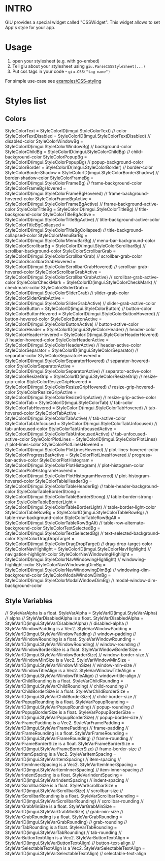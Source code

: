 # INTRO

GIU provides a special widget called "CSSWidget".
This widget allows to set App's style for your app.

# Usage

1. open your stylesheet (e.g. with go-embed)
2. Tell giu about your stylesheet using `giu.ParseCSSStyleSheet(...)`
3. Put css tags in your code - `giu.CSS("tag name")`

For simple use-case see [examples/CSS-styling](../examples/CSS-styling/)

# Styles list

## Colors

StyleColorText                  = StyleColorID(imgui.StyleColorText)                  // color
StyleColorTextDisabled          = StyleColorID(imgui.StyleColorTextDisabled)          // disabled-color
StyleColorWindowBg              = StyleColorID(imgui.StyleColorWindowBg)              // background-color
StyleColorChildBg               = StyleColorID(imgui.StyleColorChildBg)               // child-background-color
StyleColorPopupBg               = StyleColorID(imgui.StyleColorPopupBg)               // popup-background-color
StyleColorBorder                = StyleColorID(imgui.StyleColorBorder)                // border-color
StyleColorBorderShadow          = StyleColorID(imgui.StyleColorBorderShadow)          // border-shadow-color
StyleColorFrameBg               = StyleColorID(imgui.StyleColorFrameBg)               // frame-background-color
StyleColorFrameBgHovered        = StyleColorID(imgui.StyleColorFrameBgHovered)        // frame-background-hovered-color
StyleColorFrameBgActive         = StyleColorID(imgui.StyleColorFrameBgActive)         // frame-background-active-color
StyleColorTitleBg               = StyleColorID(imgui.StyleColorTitleBg)               // title-background-color
StyleColorTitleBgActive         = StyleColorID(imgui.StyleColorTitleBgActive)         // title-background-active-color
StyleColorTitleBgCollapsed      = StyleColorID(imgui.StyleColorTitleBgCollapsed)      // title-background-collapsed-color
StyleColorMenuBarBg             = StyleColorID(imgui.StyleColorMenuBarBg)             // menu-bar-background-color
StyleColorScrollbarBg           = StyleColorID(imgui.StyleColorScrollbarBg)           // scrollbar-background-color
StyleColorScrollbarGrab         = StyleColorID(imgui.StyleColorScrollbarGrab)         // scrollbar-grab-color
StyleColorScrollbarGrabHovered  = StyleColorID(imgui.StyleColorScrollbarGrabHovered)  // scrollbar-grab-hovered-color
StyleColorScrollbarGrabActive   = StyleColorID(imgui.StyleColorScrollbarGrabActive)   // scrollbar-grab-active-color
StyleColorCheckMark             = StyleColorID(imgui.StyleColorCheckMark)             // checkmark-color
StyleColorSliderGrab            = StyleColorID(imgui.StyleColorSliderGrab)            // slider-grab-color
StyleColorSliderGrabActive      = StyleColorID(imgui.StyleColorSliderGrabActive)      // slider-grab-active-color
StyleColorButton                = StyleColorID(imgui.StyleColorButton)                // button-color
StyleColorButtonHovered         = StyleColorID(imgui.StyleColorButtonHovered)         // button-hovered-color
StyleColorButtonActive          = StyleColorID(imgui.StyleColorButtonActive)          // button-active-color
StyleColorHeader                = StyleColorID(imgui.StyleColorHeader)                // header-color
StyleColorHeaderHovered         = StyleColorID(imgui.StyleColorHeaderHovered)         // header-hovered-color
StyleColorHeaderActive          = StyleColorID(imgui.StyleColorHeaderActive)          // header-active-color
StyleColorSeparator             = StyleColorID(imgui.StyleColorSeparator)             // separator-color
StyleColorSeparatorHovered      = StyleColorID(imgui.StyleColorSeparatorHovered)      // separator-hovered-color
StyleColorSeparatorActive       = StyleColorID(imgui.StyleColorSeparatorActive)       // separator-active-color
StyleColorResizeGrip            = StyleColorID(imgui.StyleColorResizeGrip)            // resize-grip-color
StyleColorResizeGripHovered     = StyleColorID(imgui.StyleColorResizeGripHovered)     // resize-grip-hovered-color
StyleColorResizeGripActive      = StyleColorID(imgui.StyleColorResizeGripActive)      // resize-grip-active-color
StyleColorTab                   = StyleColorID(imgui.StyleColorTab)                   // tab-color
StyleColorTabHovered            = StyleColorID(imgui.StyleColorTabHovered)            // tab-hovered-color
StyleColorTabActive             = StyleColorID(imgui.StyleColorTabActive)             // tab-active-color
StyleColorTabUnfocused          = StyleColorID(imgui.StyleColorTabUnfocused)          // tab-unfocused-color
StyleColorTabUnfocusedActive    = StyleColorID(imgui.StyleColorTabUnfocusedActive)    // tab-unfocused-active-color
StyleColorPlotLines             = StyleColorID(imgui.StyleColorPlotLines)             // plot-lines-color
StyleColorPlotLinesHovered      = StyleColorID(imgui.StyleColorPlotLinesHovered)      // plot-lines-hovered-color
StyleColorProgressBarActive     = StyleColorPlotLinesHovered                          // progress-bar-active-color
StyleColorPlotHistogram         = StyleColorID(imgui.StyleColorPlotHistogram)         // plot-histogram-color
StyleColorPlotHistogramHovered  = StyleColorID(imgui.StyleColorPlotHistogramHovered)  // plot-histogram-hovered-color
StyleColorTableHeaderBg         = StyleColorID(imgui.StyleColorTableHeaderBg)         // table-header-background-color
StyleColorTableBorderStrong     = StyleColorID(imgui.StyleColorTableBorderStrong)     // table-border-strong-color
StyleColorTableBorderLight      = StyleColorID(imgui.StyleColorTableBorderLight)      // table-border-light-color
StyleColorTableRowBg            = StyleColorID(imgui.StyleColorTableRowBg)            // table-row-background-color
StyleColorTableRowBgAlt         = StyleColorID(imgui.StyleColorTableRowBgAlt)         // table-row-alternate-background-color
StyleColorTextSelectedBg        = StyleColorID(imgui.StyleColorTextSelectedBg)        // text-selected-background-color
StyleColorDragDropTarget        = StyleColorID(imgui.StyleColorDragDropTarget)        // drag-drop-target-color
StyleColorNavHighlight          = StyleColorID(imgui.StyleColorNavHighlight)          // navigation-highlight-color
StyleColorNavWindowingHighlight = StyleColorID(imgui.StyleColorNavWindowingHighlight) // windowing-highlight-color
StyleColorNavWindowingDimBg     = StyleColorID(imgui.StyleColorNavWindowingDimBg)     // windowing-dim-background-color
StyleColorModalWindowDimBg      = StyleColorID(imgui.StyleColorModalWindowDimBg)      // modal-window-dim-background-color

## Style Variables

// StyleVarAlpha is a float.
StyleVarAlpha = StyleVarID(imgui.StyleVarAlpha) // alpha
// StyleVarDisabledAlpha is a float.
StyleVarDisabledAlpha = StyleVarID(imgui.StyleVarDisabledAlpha) // disabled-alpha
// StyleVarWindowPadding is a Vec2.
StyleVarWindowPadding = StyleVarID(imgui.StyleVarWindowPadding) // window-padding
// StyleVarWindowRounding is a float.
StyleVarWindowRounding = StyleVarID(imgui.StyleVarWindowRounding) // window-rounding
// StyleVarWindowBorderSize is a float.
StyleVarWindowBorderSize = StyleVarID(imgui.StyleVarWindowBorderSize) // window-border-size
// StyleVarWindowMinSize is a Vec2.
StyleVarWindowMinSize = StyleVarID(imgui.StyleVarWindowMinSize) // window-min-size
// StyleVarWindowTitleAlign is a Vec2.
StyleVarWindowTitleAlign = StyleVarID(imgui.StyleVarWindowTitleAlign) // window-title-align
// StyleVarChildRounding is a float.
StyleVarChildRounding = StyleVarID(imgui.StyleVarChildRounding) // child-rounding
// StyleVarChildBorderSize is a float.
StyleVarChildBorderSize = StyleVarID(imgui.StyleVarChildBorderSize) // child-border-size
// StyleVarPopupRounding is a float.
StyleVarPopupRounding = StyleVarID(imgui.StyleVarPopupRounding) // popup-rounding
// StyleVarPopupBorderSize is a float.
StyleVarPopupBorderSize = StyleVarID(imgui.StyleVarPopupBorderSize) // popup-border-size
// StyleVarFramePadding is a Vec2.
StyleVarFramePadding = StyleVarID(imgui.StyleVarFramePadding) // frame-padding
// StyleVarFrameRounding is a float.
StyleVarFrameRounding = StyleVarID(imgui.StyleVarFrameRounding) // frame-rounding
// StyleVarFrameBorderSize is a float.
StyleVarFrameBorderSize = StyleVarID(imgui.StyleVarFrameBorderSize) // frame-border-size
// StyleVarItemSpacing is a Vec2.
StyleVarItemSpacing = StyleVarID(imgui.StyleVarItemSpacing) // item-spacing
// StyleVarItemInnerSpacing is a Vec2.
StyleVarItemInnerSpacing = StyleVarID(imgui.StyleVarItemInnerSpacing) // item-inner-spacing
// StyleVarIndentSpacing is a float.
StyleVarIndentSpacing = StyleVarID(imgui.StyleVarIndentSpacing) // indent-spacing
// StyleVarScrollbarSize is a float.
StyleVarScrollbarSize = StyleVarID(imgui.StyleVarScrollbarSize) // scrollbar-size
// StyleVarScrollbarRounding is a float.
StyleVarScrollbarRounding = StyleVarID(imgui.StyleVarScrollbarRounding) // scrollbar-rounding
// StyleVarGrabMinSize is a float.
StyleVarGrabMinSize = StyleVarID(imgui.StyleVarGrabMinSize) // grab-min-size
// StyleVarGrabRounding is a float.
StyleVarGrabRounding = StyleVarID(imgui.StyleVarGrabRounding) // grab-rounding
// StyleVarTabRounding is a float.
StyleVarTabRounding = StyleVarID(imgui.StyleVarTabRounding) // tab-rounding
// StyleVarButtonTextAlign is a Vec2.
StyleVarButtonTextAlign = StyleVarID(imgui.StyleVarButtonTextAlign) // button-text-align
// StyleVarSelectableTextAlign is a Vec2.
StyleVarSelectableTextAlign = StyleVarID(imgui.StyleVarSelectableTextAlign) // selectable-text-align
